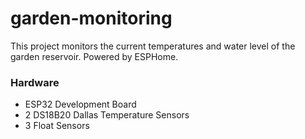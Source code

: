 # garden-monitoring
This project monitors the current temperatures and water level of the garden reservoir. Powered by ESPHome.

### Hardware
* ESP32 Development Board
* 2 DS18B20 Dallas Temperature Sensors
* 3 Float Sensors